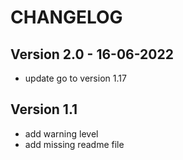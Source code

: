 # CHANGELOG

## Version 2.0 - 16-06-2022

 - update go to version 1.17 

## Version 1.1

 - add warning level
 - add missing readme file
